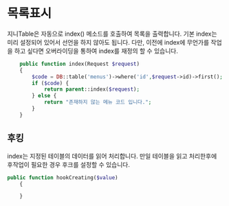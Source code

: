 # 목록표시
지니Table은 자동으로 index() 메소드를 호출하여 목록을 출력합니다.
기본 index는 미리 설정되어 있어서 선언을 하지 않아도 됩니다. 다만, 이전에 index에 무언가를 작업을 하고 싶다면
오버라이딩을 통하여 index를 재정의 할 수 있습니다.

```php
    public function index(Request $request)
    {
        $code = DB::table('menus')->where('id',$request->id)->first();
        if ($code) {
            return parent::index($request);
        } else {
            return "존재하지 않는 메뉴 코드 입니다.";
        }
    }
```

## 후킹
index는 지정된 테이블의 데이터를 읽어 처리합니다.
만일 테이블을 읽고 처리한후에 후작업이 필요한 경우 후크를 설정할 수 있습니다.

```php
public function hookCreating($value)
    {

    }
```
